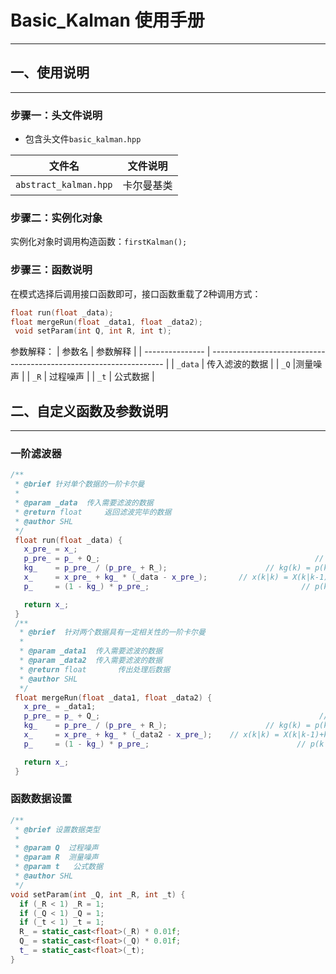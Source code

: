 # Basic_Kalman 使用手册

---

## 一、使用说明

---

### 步骤一：头文件说明

- 包含头文件`basic_kalman.hpp`

| 文件名                  | 文件说明                                   |
| ---------------------- | ------------------------------------------- |
| `abstract_kalman.hpp`   | 卡尔曼基类           |

### 步骤二：实例化对象

实例化对象时调用构造函数：`firstKalman();`

  
### 步骤三：函数说明

在模式选择后调用接口函数即可，接口函数重载了2种调用方式：

  ```cpp
  float run(float _data);
  float mergeRun(float _data1, float _data2);
   void setParam(int Q, int R, int t);
  ```

  参数解释：
  | 参数名          | 参数解释                                                           |
  | --------------- | ------------------------------------------------------------------ |
  | `_data`    | 传入滤波的数据                                      |
  | `_Q` |测量噪声               |
  | `_R`    | 过程噪声 |
  | `_t`    | 公式数据 |

## 二、自定义函数及参数说明

---

### 一阶滤波器
 ```cpp
/**
  * @brief 针对单个数据的一阶卡尔曼
  * 
  * @param _data  传入需要滤波的数据
  * @return float     返回滤波完毕的数据
  * @author SHL 
  */
  float run(float _data) {
    x_pre_ = x_;                                                            // x(k|k-1) = AX(k-1|k-1)+BU(k)
    p_pre_ = p_ + Q_;                                                // p(k|k-1) = Ap(k-1|k-1)A'+Q
    kg_    = p_pre_ / (p_pre_ + R_);                      // kg(k) = p(k|k-1)H'/(Hp(k|k-1)'+R)
    x_     = x_pre_ + kg_ * (_data - x_pre_);       // x(k|k) = X(k|k-1)+kg(k)(Z(k)-HX(k|k-1))
    p_     = (1 - kg_) * p_pre_;                                  // p(k|k) = (I-kg(k)H)P(k|k-1)

    return x_;
  }
  /**
   * @brief  针对两个数据具有一定相关性的一阶卡尔曼
   * 
   * @param _data1  传入需要滤波的数据
   * @param _data2  传入需要滤波的数据
   * @return float       传出处理后数据
   * @author SHL 
   */
  float mergeRun(float _data1, float _data2) {
    x_pre_ = _data1;
    p_pre_ = p_ + Q_;                                                 // p(k|k-1) = Ap(k-1|k-1)A'+Q
    kg_    = p_pre_ / (p_pre_ + R_);                      // kg(k) = p(k|k-1)H'/(Hp(k|k-1)'+R)
    x_     = x_pre_ + kg_ * (_data2 - x_pre_);    // x(k|k) = X(k|k-1)+kg(k)(Z(k)-HX(k|k-1))
    p_     = (1 - kg_) * p_pre_;                                 // p(k|k) = (I-kg(k)H)P(k|k-1)

    return x_;
  }
  ```
  ### 函数数据设置
  ```cpp
/**
   * @brief 设置数据类型
   * 
   * @param Q  过程噪声
   * @param R  测量噪声
   * @param t   公式数据
   * @author SHL 
   */
  void setParam(int _Q, int _R, int _t) {
    if (_R < 1) _R = 1;
    if (_Q < 1) _Q = 1;
    if (_t < 1) _t = 1;
    R_ = static_cast<float>(_R) * 0.01f;
    Q_ = static_cast<float>(_Q) * 0.01f;
    t_ = static_cast<float>(_t);
  }
  ```